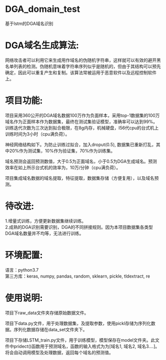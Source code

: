 # DGA_domain_test
基于lstm的DGA域名识别
# DGA域名生成算法:
   网络攻击者可以利用它来生成用作域名的伪随机字符串，这样就可以有效的避开黑名单列表的检测。伪随机意味着字符串序列似乎是随机的，但由于其结构可以预先确定，因此可以重复产生和复制。该算法常被运用于恶意软件以及远程控制软件上。
# 项目功能:
   项目采用360公开的DGA域名数据100万作为负面样本，采用top-1数据集的100万域名作为正面样本作为数据集，最终在测试集验证模型，准确率可以达到99%。训练迭代次数为三次达到拟合极限，在8g内存，机械硬盘，I56代cpu的台式机上训练时间为3小时（cpu满负荷）。
   
   神经网络结构如下。为防止训练过拟合，加入droput(0.5), 数据集已重新打乱，其中20%作为测试集，10%作为验证集，70%作为训练集。
   
   域名预测会返回预测数值，大于0.5为正面域名，小于0.5为DGA生成域名。预测效率在如上所示台式机的效率为，10万/分钟（cpu满负荷）。
   
   项目集成域名数据的域名提取，特征提取，数据集存储（方便复用），以及域名预测。
# 待改进:
1.增量式训练，方便更新数据集继续训练。  
2.成熟的DGA识别需要识别，DGA的不同拼接规则。因为本项目数据集各类型DGA域名数量并不均等，无法进行训练。  
# 环境配置:
语言：python3.7  
第三方库：keras, numpy, pandas, random, sklearn, pickle, tldextract, re  
# 使用说明:  
项目下raw_data文件夹存储原始数据文件。  

项目下data.py文件，用于处理数据集，及提取参数，使用pickl存储为序列化数据。序列化数据存储在data_set文件夹下。  

项目下存储LSTM_train.py文件，用于训练模型，模型保存在model文件夹。此文件中pridect()函数用于预测域名，函数的输入格式为为[域名1, 域名2, 域名3….]。将会自动调用模型及处理数据，返回每个域名的预测值。  
